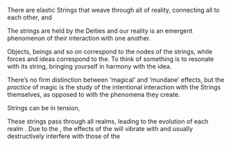 There are elastic Strings that weave through all of reality, connecting all to each other, and 

The strings are held by the Deities and our reality is an emergent phenomenon of their interaction with one another. 

Objects, beings and so on correspond to the nodes of the strings, while forces and ideas correspond to the. To think of something is to resonate with its string, bringing yourself in harmony with the idea.

There’s no firm distinction between ‘magical’ and ‘mundane’ effects, but the *practice* of magic is the study of the intentional interaction with the Strings themselves, as opposed to with the phenomena they create.

Strings can be in tension, 

These strings pass through all realms, leading to the evolution of each realm . Due to the , the effects of the will vibrate with and usually destructively interfere with those of the 